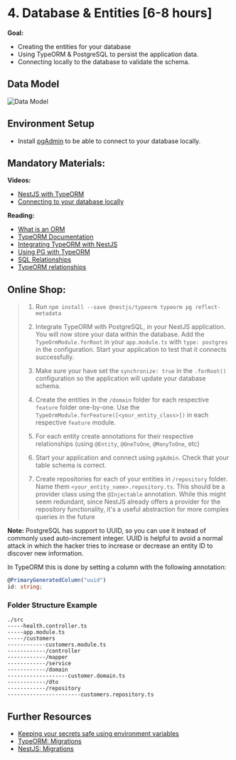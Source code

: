 # 4. Database & Entities [6-8 hours]

**Goal:** 
- Creating the entities for your database
- Using TypeORM & PostgreSQL to persist the application data.
- Connecting locally to the database to validate the schema.

## Data Model
![Data Model](https://raw.githubusercontent.com/msg-CareerPaths/nodejs-training/main/diagrams/careerStart-data-model.svg "Data Model")

## Environment Setup
- Install [pgAdmin](https://www.pgadmin.org/download/) to be able to connect to your database locally.

## Mandatory Materials:

**Videos:**
- [NestJS with TypeORM](https://youtu.be/qvhqUMRuquw)
- [Connecting to your database locally](https://youtu.be/UjQiwonRMas)

**Reading:**
 - [What is an ORM](https://www.freecodecamp.org/news/what-is-an-orm-the-meaning-of-object-relational-mapping-database-tools/)
 - [TypeORM Documentation](https://typeorm.io)
 - [Integrating TypeORM with NestJS](https://docs.nestjs.com/techniques/database)
 - [Using PG with TypeORM](https://www.thisdot.co/blog/connecting-to-postgresql-using-typeorm)
 - [SQL Relationships](https://blog.devart.com/types-of-relationships-in-sql-server-database.html)
 - [TypeORM relationships](https://orkhan.gitbook.io/typeorm/docs/relations)


## Online Shop: 
 > 1. Run `npm install --save @nestjs/typeorm typeorm pg reflect-metadata`
 > 2. Integrate TypeORM with PostgreSQL, in your NestJS application. You will now store your data within the database. Add the `TypeOrmModule.forRoot` in your `app.module.ts` with `type: postgres` in the configuration. Start your application to test that it connects successfully.
 >
 > 3. Make sure your have set the `synchronize: true` in the `.forRoot()` configuration so the application will update your database schema.
 > 
 > 4. Create the entities in the `/domain` folder for each respective `feature` folder one-by-one. Use the `TypeOrmModule.forFeature([<your_entity_class>])` in each respective `feature` module.
 >
 > 5. For each entity create annotations for their respective relationships (using `@Entity`, `@OneToOne`, `@ManyToOne`, etc)
 > 
 > 6. Start your application and connect using `pgAdmin`. Check that your table schema is correct.
 >
 > 7. Create repositories for each of your entities in `/repository` folder. Name them `<your_entity_name>.repository.ts`. This should be a provider class using the `@Injectable` annotation. While this might seem redundant, since NestJS already offers a provider for the repository functionality, it's a useful abstraction for more complex queries in the future
 >
 
 **Note:** PostgreSQL has support to UUID, so you can use it instead of commonly used auto-increment integer. UUID is helpful to avoid a normal attack in which the hacker tries to increase or decrease an entity ID to discover new information.
 
In TypeORM this is done by setting a column with the following annotation:
 ```typescript
@PrimaryGeneratedColumn("uuid")
id: string;
 ```

### Folder Structure Example

```
./src
-----health.controller.ts
-----app.module.ts
-----/customers
------------customers.module.ts
------------/controller
------------/mapper
------------/service
------------/domain
-------------------customer.domain.ts
------------/dto
------------/repository
-----------------------customers.repository.ts
```

## Further Resources

- [Keeping your secrets safe using environment variables](https://docs.nestjs.com/techniques/configuration)
- [TypeORM: Migrations](https://typeorm.io/#/migrations)
- [NestJS: Migrations](https://docs.nestjs.com/techniques/database#migrations)
